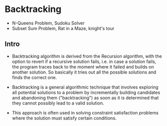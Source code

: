 
# Backtracking
- N-Queens Problem, Sudoku Solver
- Subset Sum Problem, Rat in a Maze, knight's tour


## Intro
- Backtracking algorithm is derived from the Recursion algorithm, with the option to revert if a recursive solution fails, i.e. in case a solution fails, the program traces back to the moment where it failed and builds on another solution. So basically it tries out all the possible solutions and finds the correct one.

- Backtracking is a general algorithmic technique that involves exploring all potential solutions to a problem by incrementally building candidates and abandoning them ("backtracking") as soon as it is determined that they cannot possibly lead to a valid solution. 

- This approach is often used in solving constraint satisfaction problems where the solution must satisfy certain conditions.




